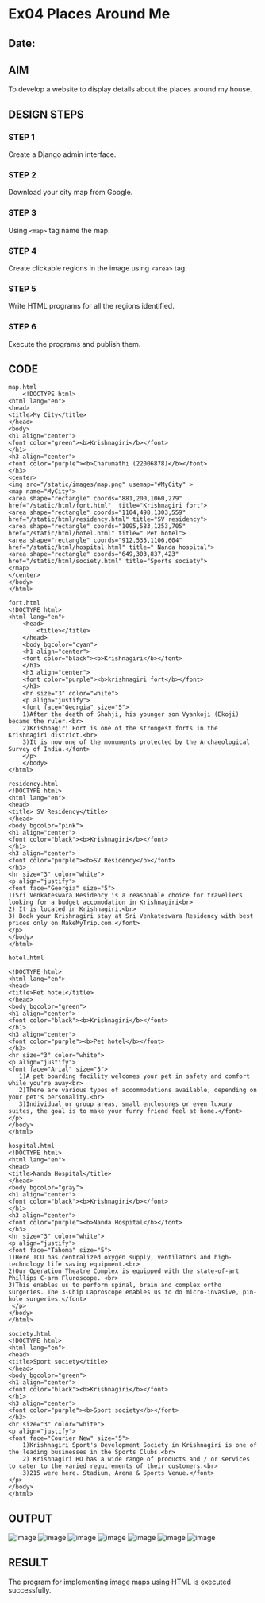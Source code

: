 # Ex04 Places Around Me
## Date: 

## AIM
To develop a website to display details about the places around my house.

## DESIGN STEPS

### STEP 1
Create a Django admin interface.

### STEP 2
Download your city map from Google.

### STEP 3
Using ```<map>``` tag name the map.

### STEP 4
Create clickable regions in the image using ```<area>``` tag.

### STEP 5
Write HTML programs for all the regions identified.

### STEP 6
Execute the programs and publish them.

## CODE
```
map.html
    <!DOCTYPE html>
<html lang="en">
<head>
<title>My City</title>
</head>
<body>
<h1 align="center">
<font color="green"><b>Krishnagiri</b></font>
</h1>
<h3 align="center">
<font color="purple"><b>Charumathi (22006878)</b></font>
</h3>
<center>
<img src="/static/images/map.png" usemap="#MyCity" >
<map name="MyCity">
<area shape="rectangle" coords="881,200,1060,279" href="/static/html/fort.html"  title="Krishnagiri fort">
<area shape="rectangle" coords="1104,498,1303,559" href="/static/html/residency.html" title="SV residency">
<area shape="rectangle" coords="1095,583,1253,705" href="/static/html/hotel.html" title=" Pet hotel">
<area shape="rectangle" coords="912,535,1106,604" href="/static/html/hospital.html" title=" Nanda hospital">
<area shape="rectangle" coords="649,303,837,423" href="/static/html/society.html" title="Sports society">
</map>
</center>
</body>
</html>

fort.html
<!DOCTYPE html>
<html lang="en">
    <head>
        <title></title>
    </head>
    <body bgcolor="cyan">
    <h1 align="center">
    <font color="black"><b>Krishnagiri</b></font>
    </h1>
    <h3 align="center">
    <font color="purple"><b>krishnagiri fort</b></font>
    </h3>
    <hr size="3" color="white">
    <p align="justify">
    <font face="Georgia" size="5">
    1)After the death of Shahji, his younger son Vyankoji (Ekoji) became the ruler.<br>
    2)Krishnagiri Fort is one of the strongest forts in the Krishnagiri district.<br>
    3)It is now one of the monuments protected by the Archaeological Survey of India.</font>
    </p>
    </body>
</html>

residency.html
<!DOCTYPE html>
<html lang="en">
<head>
<title> SV Residency</title>
</head>
<body bgcolor="pink">
<h1 align="center">
<font color="black"><b>Krishnagiri</b></font>
</h1>
<h3 align="center">
<font color="purple"><b>SV Residency</b></font>
</h3>
<hr size="3" color="white">
<p align="justify">
<font face="Georgia" size="5">
1)Sri Venkateswara Residency is a reasonable choice for travellers looking for a budget accomodation in Krishnagiri<br>
2) It is located in Krishnagiri.<br>
3) Book your Krishnagiri stay at Sri Venkateswara Residency with best prices only on MakeMyTrip.com.</font>
</p>
</body>
</html>

hotel.html

<!DOCTYPE html>
<html lang="en">
<head>
<title>Pet hotel</title>
</head>
<body bgcolor="green">
<h1 align="center">
<font color="black"><b>Krishnagiri</b></font>
</h1>
<h3 align="center">
<font color="purple"><b>Pet hotel</b></font>
</h3>
<hr size="3" color="white">
<p align="justify">
<font face="Arial" size="5">
   1)A pet boarding facility welcomes your pet in safety and comfort while you're away<br>
   2)There are various types of accommodations available, depending on your pet's personality.<br>
   3)Individual or group areas, small enclosures or even luxury suites, the goal is to make your furry friend feel at home.</font>
</p>
</body>
</html>

hospital.html
<!DOCTYPE html>
<html lang="en">
<head>
<title>Nanda Hospital</title>
</head>
<body bgcolor="gray">
<h1 align="center">
<font color="black"><b>Krishnagiri</b></font>
</h1>
<h3 align="center">
<font color="purple"><b>Nanda Hospital</b></font>
</h3>
<hr size="3" color="white">
<p align="justify">
<font face="Tahoma" size="5">
1)Here ICU has centralized oxygen supply, ventilators and high-technology life saving equipment.<br>
2)Our Operation Theatre Complex is equipped with the state-of-art Phillips C-arm Fluroscope. <br>
3)This enables us to perform spinal, brain and complex ortho surgeries. The 3-Chip Laproscope enables us to do micro-invasive, pin-hole surgeries.</font>
 </p>
</body>
</html>

society.html
<!DOCTYPE html>
<html lang="en">
<head>
<title>Sport society</title>
</head>
<body bgcolor="green">
<h1 align="center">
<font color="black"><b>Krishnagiri</b></font>
</h1>
<h3 align="center">
<font color="purple"><b>Sport society</b></font>
</h3>
<hr size="3" color="white">
<p align="justify">
<font face="Courier New" size="5">
    1)Krishnagiri Sport's Development Society in Krishnagiri is one of the leading businesses in the Sports Clubs.<br>
    2) Krishnagiri HO has a wide range of products and / or services to cater to the varied requirements of their customers.<br>
    3)215 were here. Stadium, Arena & Sports Venue.</font>
</p>
</body>
</html>

```


## OUTPUT
![image](https://github.com/Murali-Krishna0/NearMe/assets/149054535/19f89d81-9a2f-4b24-bc00-5206dda76e30)
![image](https://github.com/Murali-Krishna0/NearMe/assets/149054535/efa93159-9ced-401b-abaa-84f765874098)
![image](https://github.com/Murali-Krishna0/NearMe/assets/149054535/e6fc9b13-d4f1-4cc7-ab3a-f89bfe0ca252)
![image](https://github.com/Murali-Krishna0/NearMe/assets/149054535/ab2fcbf6-0cd7-43d2-9741-88e7cb8b0934)
![image](https://github.com/Murali-Krishna0/NearMe/assets/149054535/a4ac227a-29ed-414e-84a1-8d04ef50dbac)
![image](https://github.com/Murali-Krishna0/NearMe/assets/149054535/44bcf60d-5c9f-466e-8d25-02d90251a6ca)
![image](https://github.com/Murali-Krishna0/NearMe/assets/149054535/f4943c39-70bb-42b9-86a8-f99647501028)








## RESULT
The program for implementing image maps using HTML is executed successfully.
